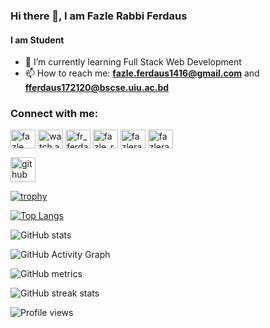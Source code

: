 ### Hi there 👋, I am Fazle Rabbi Ferdaus
#### I am Student

- 🌱 I’m currently learning Full Stack Web Development 
- 📫 How to reach me: **fazle.ferdaus1416@gmail.com**  and **fferdaus172120@bscse.uiu.ac.bd**

<h3 align="left">Connect with me:</h3>
<p align="left">
<a href="https://linkedin.com/in/fazle rabbi ferdaus" target="blank"><img align="center" src="https://cdn.jsdelivr.net/npm/simple-icons@3.0.1/icons/linkedin.svg" alt="fazle rabbi ferdaus" height="30" width="40" /></a>
<a href="https://www.youtube.com/c/watch a noob" target="blank"><img align="center" src="https://cdn.jsdelivr.net/npm/simple-icons@3.0.1/icons/youtube.svg" alt="watch a noob" height="30" width="40" /></a>
<a href="https://www.hackerrank.com/fr_ferdaus" target="blank"><img align="center" src="https://cdn.jsdelivr.net/npm/simple-icons@3.0.1/icons/hackerrank.svg" alt="fr_ferdaus" height="30" width="40" /></a>
<a href="https://codeforces.com/profile/fazle_rabbi_ferdaus" target="blank"><img align="center" src="https://cdn.jsdelivr.net/npm/simple-icons@3.0.1/icons/codeforces.svg" alt="fazle_rabbi_ferdaus" height="30" width="40" /></a>
<a href="https://www.leetcode.com/fazlerabbiferdaus" target="blank"><img align="center" src="https://cdn.jsdelivr.net/npm/simple-icons@3.0.1/icons/leetcode.svg" alt="fazlerabbiferdaus" height="30" width="40" /></a>
<a href="https://auth.geeksforgeeks.org/user/fazlerabbiferdaus" target="blank"><img align="center" src="https://cdn.jsdelivr.net/npm/simple-icons@3.0.1/icons/geeksforgeeks.svg" alt="fazlerabbiferdaus" height="30" width="40" /></a>
</p>

[<img src='https://cdn.jsdelivr.net/npm/simple-icons@3.0.1/icons/github.svg' alt='github' height='40'>](https://github.com/FazleRabbbiferdaus172)  

[![trophy](https://github-profile-trophy.vercel.app/?username=FazleRabbbiferdaus172)](https://github.com/ryo-ma/github-profile-trophy)

[![Top Langs](https://github-readme-stats.vercel.app/api/top-langs/?username=FazleRabbbiferdaus172)](https://github.com/anuraghazra/github-readme-stats)

![GitHub stats](https://github-readme-stats.vercel.app/api?username=FazleRabbbiferdaus172&show_icons=true)  

![GitHub Activity Graph](https://activity-graph.herokuapp.com/graph?username=FazleRabbbiferdaus172)  

![GitHub metrics](https://metrics.lecoq.io/FazleRabbbiferdaus172)  

![GitHub streak stats](https://github-readme-streak-stats.herokuapp.com/?user=FazleRabbbiferdaus172)  

![Profile views](https://gpvc.arturio.dev/FazleRabbbiferdaus172)  
